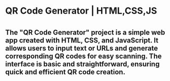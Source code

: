 <h1>QR Code Generator | HTML,CSS,JS <h1>
<h2>The "QR Code Generator" project is a simple web app created with HTML, CSS, and JavaScript. It
allows users to input text or URLs and generate corresponding QR codes for easy scanning. The
interface is basic and straightforward, ensuring quick and efficient QR code creation.</h2>
